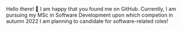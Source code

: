 Hello there! 👋 I am happy that you found me on GitHub. Currently, I am pursuing my MSc in Software Development upon which competion in autumn 2022 I am planning to candidate for software-related roles!